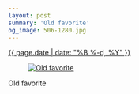 ```yaml
---
layout: post
summary: 'Old favorite'
og_image: 506-1280.jpg
---
```


<div class="post">
 <time>
  <a href="/506">
   {{ page.date | date: "%B %-d, %Y" }}
  </a>
 </time>
 <a href="/506">
  <figure data-taken="7/6/2016">
   <img alt="Old favorite" sizes="(min-width: 700px) 50vw, calc(100vw - 2rem)" src="{{ site.assets_url }}/506-640.jpg" srcset="{{ site.assets_url }}/506-1280.jpg 1280w, {{ site.assets_url }}/506-960.jpg 960w, {{ site.assets_url }}/506-640.jpg 640w, {{ site.assets_url }}/506-320.jpg 320w"/>
  </figure>
 </a>
 <span>
  Old favorite
 </span>
</div>
